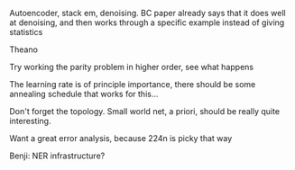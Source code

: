 Autoencoder, stack em, denoising. BC paper already says that it does well at denoising, and then works through a specific example instead of giving statistics

Theano

Try working the parity problem in higher order, see what happens

The learning rate is of principle importance, there should be some annealing schedule that works for this...

Don't forget the topology. Small world net, a priori, should be really quite interesting.

Want a great error analysis, because 224n is picky that way

Benji: NER infrastructure?
